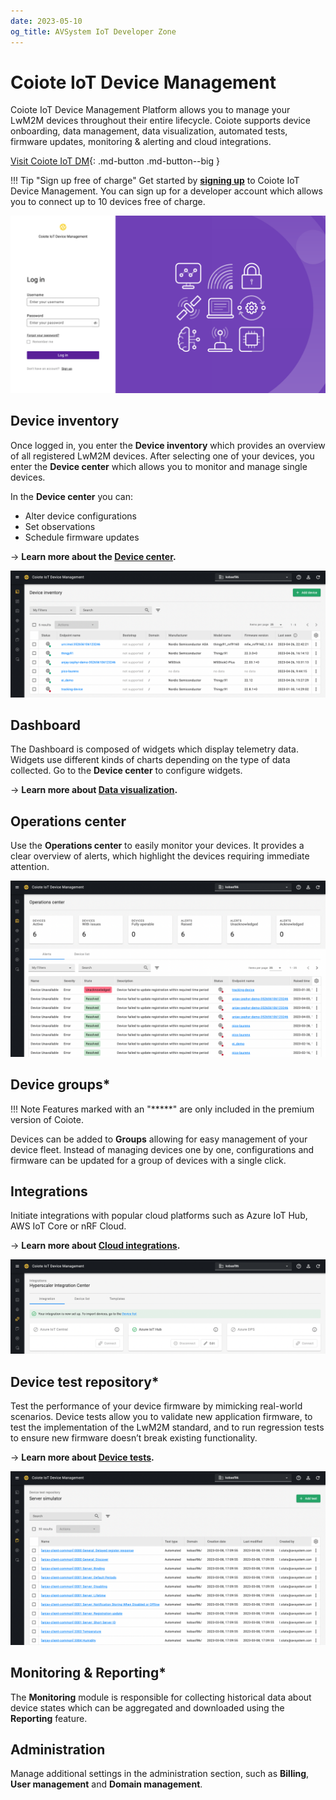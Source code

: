 ```yaml
---
date: 2023-05-10
og_title: AVSystem IoT Developer Zone
---
```


# Coiote IoT Device Management 

Coiote IoT Device Management Platform allows you to manage your LwM2M devices throughout their entire lifecycle. Coiote supports device onboarding, data management, data visualization, automated tests, firmware updates, monitoring & alerting and cloud integrations.

[Visit Coiote IoT DM](https://eu.iot.avsystem.cloud/){: .md-button .md-button--big }

!!! Tip "Sign up free of charge"
    Get started by <a href="https://eu.iot.avsystem.cloud/" target="_blank">**signing up**</a> to Coiote IoT Device Management. You can sign up for a developer account which allows you to connect up to 10 devices free of charge.

![Coiote login page](images/login-page-new.png "Coiote login page")

## Device inventory

Once logged in, you enter the **Device inventory** which provides an overview of all registered LwM2M devices. After selecting one of your devices, you enter the **Device center** which allows you to monitor and manage single devices. 

In the **Device center** you can:

* Alter device configurations
* Set observations
* Schedule firmware updates

→ **Learn more about the [**Device center**](/Coiote_IoT_DM/Device_Center/).**

![Access DC from Device inventory](images/device-inventory.png "Access DC from Device inventory")

## Dashboard

The Dashboard is composed of widgets which display telemetry data. Widgets use different kinds of charts depending on the type of data collected. Go to the **Device center** to configure widgets.

→ **Learn more about [**Data visualization**](/Coiote_IoT_DM/Visualize_data/).**

## Operations center

Use the **Operations center** to easily monitor your devices. It provides a clear overview of alerts, which highlight the devices requiring immediate attention.

![Operations Center](images/operations-center.png "Operations Center")

## Device groups*

!!! Note
    Features marked with an "*****" are only included in the premium version of Coiote.

Devices can be added to **Groups** allowing for easy management of your device fleet. Instead of managing devices one by one, configurations and firmware can be updated for a group of devices with a single click.

## Integrations

Initiate integrations with popular cloud platforms such as Azure IoT Hub, AWS IoT Core or nRF Cloud. 

→ **Learn more about [**Cloud integrations**](/Cloud_integrations/Azure_IoT/Azure_IoT_Hub/Configure_Azure_IoT_Hub_integration/).**

![Data Integrations](images/integrations.png "Data Integrations")


## Device test repository*

Test the performance of your device firmware by mimicking real-world scenarios. Device tests allow you to validate new application firmware, to test the implementation of the LwM2M standard, and to run regression tests to ensure new firmware doesn’t break existing functionality.

→ **Learn more about [**Device tests**](/Coiote_IoT_DM/Device_tests/Overview/).**

![Device test](images/device-tests.png "Device test")


## Monitoring & Reporting*

The **Monitoring** module is responsible for collecting historical data about device states which can be aggregated and downloaded using the **Reporting** feature.


## Administration

Manage additional settings in the administration section, such as **Billing**, **User management** and **Domain management**.